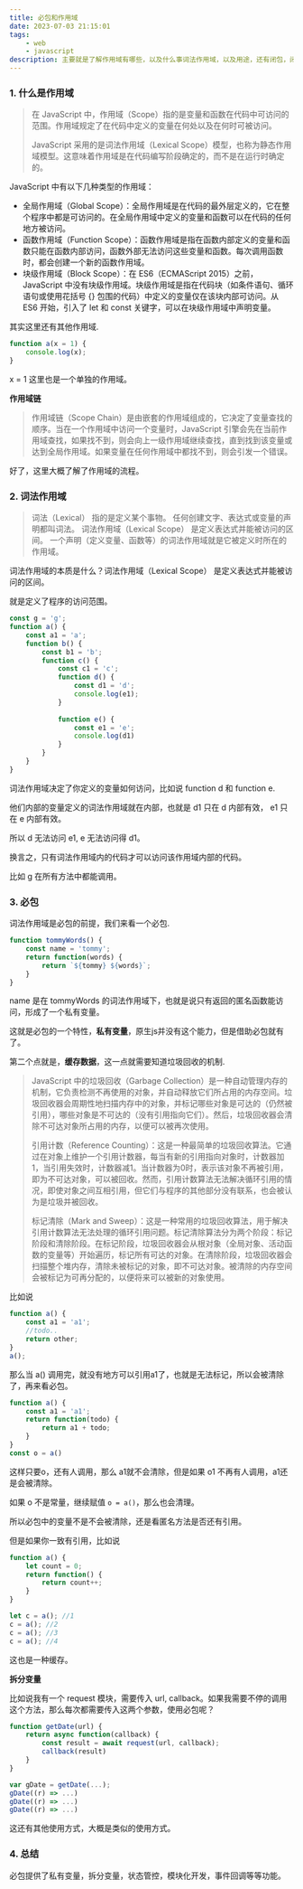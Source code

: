 ```yaml
---
title: 必包和作用域
date: 2023-07-03 21:15:01
tags: 
    - web
    - javascript
description: 主要就是了解作用域有哪些，以及什么事词法作用域，以及用途，还有闭包，闭包的作用，垃圾回收机制等等。
---
```


### 1. 什么是作用域

> 在 JavaScript 中，作用域（Scope）指的是变量和函数在代码中可访问的范围。作用域规定了在代码中定义的变量在何处以及在何时可被访问。
> 
> JavaScript 采用的是词法作用域（Lexical Scope）模型，也称为静态作用域模型。这意味着作用域是在代码编写阶段确定的，而不是在运行时确定的。

JavaScript 中有以下几种类型的作用域：

* 全局作用域（Global Scope）：全局作用域是在代码的最外层定义的，它在整个程序中都是可访问的。在全局作用域中定义的变量和函数可以在代码的任何地方被访问。
* 函数作用域（Function Scope）：函数作用域是指在函数内部定义的变量和函数只能在函数内部访问，函数外部无法访问这些变量和函数。每次调用函数时，都会创建一个新的函数作用域。
* 块级作用域（Block Scope）：在 ES6（ECMAScript 2015）之前，JavaScript 中没有块级作用域。块级作用域是指在代码块（如条件语句、循环语句或使用花括号 {} 包围的代码）中定义的变量仅在该块内部可访问。从 ES6 开始，引入了 let 和 const 关键字，可以在块级作用域中声明变量。

其实这里还有其他作用域.

```js
function a(x = 1) {
	console.log(x);
}
```

x = 1 这里也是一个单独的作用域。

**作用域链**

> 作用域链（Scope Chain）是由嵌套的作用域组成的，它决定了变量查找的顺序。当在一个作用域中访问一个变量时，JavaScript 引擎会先在当前作用域查找，如果找不到，则会向上一级作用域继续查找，直到找到该变量或达到全局作用域。如果变量在任何作用域中都找不到，则会引发一个错误。

好了，这里大概了解了作用域的流程。

### 2. 词法作用域

> 词法（Lexical） 指的是定义某个事物。
> 任何创建文字、表达式或变量的声明都叫词法。
> 词法作用域（Lexical Scope） 是定义表达式并能被访问的区间。
> 一个声明（定义变量、函数等）的词法作用域就是它被定义时所在的作用域。

词法作用域的本质是什么？词法作用域（Lexical Scope） 是定义表达式并能被访问的区间。

就是定义了程序的访问范围。

```js
const g = 'g';
function a() {
	const a1 = 'a';
	function b() {
		const b1 = 'b';
		function c() {
			const c1 = 'c';
			function d() {
				const d1 = 'd';
				console.log(e1);
			}
			
			function e() {
				const e1 = 'e';
				console.log(d1)
			}
		}
	}
}
```

词法作用域决定了你定义的变量如何访问，比如说 function d 和 function e. 

他们内部的变量定义的词法作用域就在内部，也就是 d1 只在 d 内部有效， e1 只在 e 内部有效。

所以 d 无法访问 e1, e 无法访问得 d1。

换言之，只有词法作用域内的代码才可以访问该作用域内部的代码。

比如 g 在所有方法中都能调用。

### 3. 必包

词法作用域是必包的前提，我们来看一个必包.

```js
function tommyWords() {
	const name = 'tommy';
	return function(words) {
		return `${tommy} ${words}`;
	}
}
```

name 是在 tommyWords 的词法作用域下，也就是说只有返回的匿名函数能访问，形成了一个私有变量。

这就是必包的一个特性，**私有变量**，原生js并没有这个能力，但是借助必包就有了。

第二个点就是，**缓存数据**，这一点就需要知道垃圾回收的机制.

> JavaScript 中的垃圾回收（Garbage Collection）是一种自动管理内存的机制，它负责检测不再使用的对象，并自动释放它们所占用的内存空间。垃圾回收器会周期性地扫描内存中的对象，并标记哪些对象是可达的（仍然被引用），哪些对象是不可达的（没有引用指向它们）。然后，垃圾回收器会清除不可达对象所占用的内存，以便可以被再次使用。
> 
> 引用计数（Reference Counting）：这是一种最简单的垃圾回收算法。它通过在对象上维护一个引用计数器，每当有新的引用指向对象时，计数器加1，当引用失效时，计数器减1。当计数器为0时，表示该对象不再被引用，即为不可达对象，可以被回收。然而，引用计数算法无法解决循环引用的情况，即使对象之间互相引用，但它们与程序的其他部分没有联系，也会被认为是垃圾并被回收。
> 
> 标记清除（Mark and Sweep）：这是一种常用的垃圾回收算法，用于解决引用计数算法无法处理的循环引用问题。标记清除算法分为两个阶段：标记阶段和清除阶段。在标记阶段，垃圾回收器会从根对象（全局对象、活动函数的变量等）开始遍历，标记所有可达的对象。在清除阶段，垃圾回收器会扫描整个堆内存，清除未被标记的对象，即不可达对象。被清除的内存空间会被标记为可再分配的，以便将来可以被新的对象使用。

比如说

```js
function a() {
	const a1 = 'a1';
	//todo..
	return other;
}
a();
```

那么当 a() 调用完，就没有地方可以引用a1了，也就是无法标记，所以会被清除了，再来看必包。

```js
function a() {
	const a1 = 'a1';
	return function(todo) {
		return a1 + todo;
	}
}
const o = a()
```

这样只要o，还有人调用，那么 a1就不会清除，但是如果 o1 不再有人调用，a1还是会被清除。

如果 o 不是常量，继续赋值 `o = a()`，那么也会清理。

所以必包中的变量不是不会被清除，还是看匿名方法是否还有引用。

但是如果你一致有引用，比如说

```js
function a() {
	let count = 0;
	return function() {
		return count++;
	}
}

let c = a(); //1
c = a(); //2
c = a(); //3
c = a(); //4
```

这也是一种缓存。

**拆分变量**

比如说我有一个 request 模块，需要传入 url, callback。如果我需要不停的调用这个方法，那么每次都需要传入这两个参数，使用必包呢？

```js
function getDate(url) {
	return async function(callback) {
		const result = await request(url, callback);
		callback(result)
	}
}

var gDate = getDate(...);
gDate((r) => ...)
gDate((r) => ...)
gDate((r) => ...)
```

这还有其他使用方式，大概是类似的使用方式。

### 4. 总结

必包提供了私有变量，拆分变量，状态管控，模块化开发，事件回调等等功能。	




